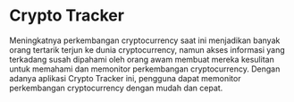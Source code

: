 
# Crypto Tracker
Meningkatnya perkembangan cryptocurrency saat ini menjadikan banyak orang tertarik terjun ke dunia cryptocurrency, namun akses informasi yang terkadang susah dipahami oleh orang awam membuat mereka kesulitan untuk memahami dan memonitor perkembangan cryptocurrency. Dengan adanya aplikasi Crypto Tracker ini, pengguna dapat memonitor perkembangan cryptocurrency dengan mudah dan cepat.